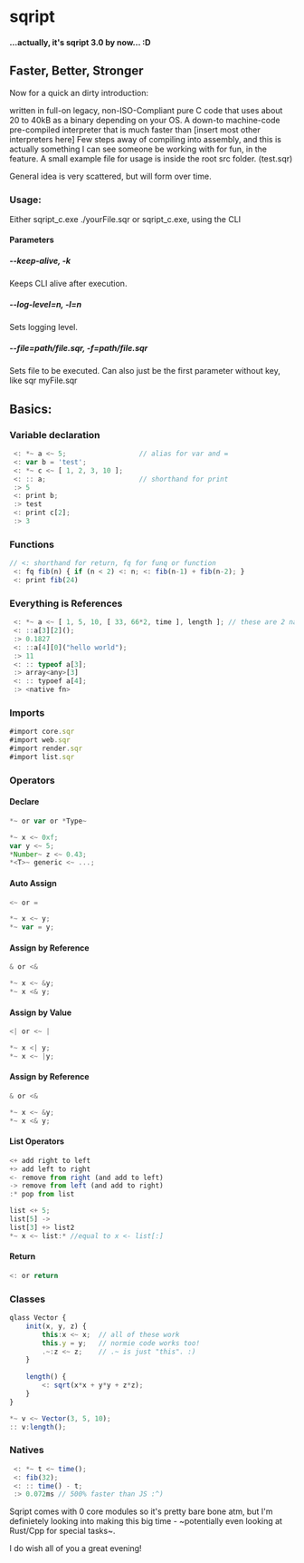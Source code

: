 # sqript

#### ...actually, it's sqript 3.0 by now... :D
## Faster, Better, Stronger

Now for a quick an dirty introduction:

written in full-on legacy, non-ISO-Compliant pure C code that uses about 20 to 40kB as a binary depending on your OS.
A down-to machine-code pre-compiled interpreter that is much faster than [insert most other interpreters here]
Few steps away of compiling into assembly, and this is actually something I can see someone be working with for fun, in the feature.
A small example file for usage is inside the root src folder. (test.sqr)

General idea is very scattered, but will form over time.

### Usage:
Either sqript_c.exe ./yourFile.sqr 
or
sqript_c.exe, using the CLI

#### Parameters
##### --keep-alive, -k
Keeps CLI alive after execution.

##### --log-level=n, -l=n
Sets logging level.

##### --file=path/file.sqr, -f=path/file.sqr
Sets file to be executed.
Can also just be the first parameter without key, like sqr myFile.sqr

## Basics:
### Variable declaration
```js
 <: *~ a <~ 5;					// alias for var and =
 <: var b = 'test';
 <: *~ c <~ [ 1, 2, 3, 10 ];
 <: :: a;						// shorthand for print
 :> 5
 <: print b;
 :> test
 <: print c[2];
 :> 3
```

### Functions
```js
// <: shorthand for return, fq for funq or function
 <: fq fib(n) { if (n < 2) <: n; <: fib(n-1) + fib(n-2); }
 <: print fib(24)
```

### Everything is References
```js
 <: *~ a <~ [ 1, 5, 10, [ 33, 66*2, time ], length ]; // these are 2 native fq calls
 <: ::a[3][2]();
 :> 0.1827
 <: ::a[4][0]("hello world");
 :> 11
 <: :: typeof a[3];
 :> array<any>[3]
 <: :: typoef a[4];
 :> <native fn>
```

### Imports
```js
#import core.sqr
#import web.sqr
#import render.sqr
#import list.sqr
```

### Operators
#### Declare
```js
*~ or var or *Type~

*~ x <~ 0xf;
var y <~ 5;
*Number~ z <~ 0.43;
*<T>~ generic <~ ...;
```

#### Auto Assign
```js
<~ or =

*~ x <~ y;
*~ var = y;
```

#### Assign by Reference
```js
& or <&

*~ x <~ &y;
*~ x <& y;
```

#### Assign by Value
```js
<| or <~ |

*~ x <| y;
*~ x <~ |y;
```

#### Assign by Reference
```js
& or <&

*~ x <~ &y;
*~ x <& y;
```

#### List Operators
```js
<+ add right to left
+> add left to right
<- remove from right (and add to left)
-> remove from left (and add to right)
:* pop from list

list <+ 5;
list[5] ->
list[3] +> list2
*~ x <~ list:* //equal to x <- list[:]
```

#### Return
```js
<: or return
```

### Classes
```js 
qlass Vector { 
	init(x, y, z) { 
		this:x <~ x;  // all of these work
		this.y = y;   // normie code works too! 
		.~:z <~ z;    // .~ is just "this". :)
	}
	
	length() {
		<: sqrt(x*x + y*y + z*z);
	}		
}

*~ v <~ Vector(3, 5, 10);
:: v:length();
```

### Natives 
```js
 <: *~ t <~ time();
 <: fib(32);
 <: :: time() - t;
 :> 0.072ms // 500% faster than JS :^)
 ```

Sqript comes with 0 core modules so it's pretty bare bone atm, but I'm definietely looking into making this big time - 
~potentially even looking at Rust/Cpp for special tasks~.

I do wish all of you a great evening!
